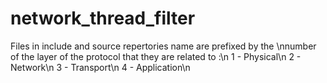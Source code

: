 # network_thread_filter

Files in include and source repertories name are prefixed by the \nnumber of the layer of the protocol that they are related to :\n
1 - Physical\n
2 - Network\n
3 - Transport\n
4 - Application\n  
